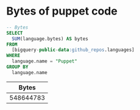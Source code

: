 # Bytes of puppet code

```sql
-- Bytes
SELECT
  SUM(language.bytes) AS bytes
FROM
  [bigquery-public-data:github_repos.languages]
WHERE
  language.name = "Puppet"
GROUP BY
  language.name

```

| Bytes     |
|-----------|
| 548644783 |

